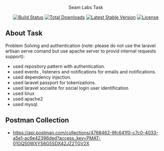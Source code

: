 <p align="center">Seam Labs Task</a>

<p align="center">
<a href="https://github.com/laravel/framework/actions"><img src="https://github.com/laravel/framework/workflows/tests/badge.svg" alt="Build Status"></a>
<a href="https://packagist.org/packages/laravel/framework"><img src="https://img.shields.io/packagist/dt/laravel/framework" alt="Total Downloads"></a>
<a href="https://packagist.org/packages/laravel/framework"><img src="https://img.shields.io/packagist/v/laravel/framework" alt="Latest Stable Version"></a>
<a href="https://packagist.org/packages/laravel/framework"><img src="https://img.shields.io/packagist/l/laravel/framework" alt="License"></a>
</p>

## About Task

Problem Solving and authentication (note: please do not use the laravel artisan serve comand but use apache server to provid internal requests support):
* used repository pattern with authentication.
* used events , listeners and notifications for emails and notifications.
* used dependency injection.
* used laravel passport for tokenizations.
* used laravel socialite for social login user identification
* used linux
* used apache2
* used mysql.

## Postman Collection
- https://api.postman.com/collections/4768462-9fc641f0-c7c0-4033-a5e1-ac6e42396ded?access_key=PMAT-01GQ50WXYS6G5SDX42JZ2TGV2X 

